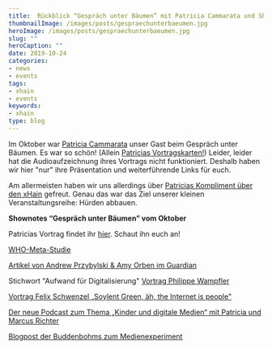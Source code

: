 ```yaml
---
title:  Rückblick “Gespräch unter Bäumen” mit Patricia Cammarata und Shownotes
thumbnailImage: /images/posts/gespraechunterbaeumen.jpg
heroImage: /images/posts/gespraechunterbaeumen.jpg
slug: ""
heroCaption: ""
date: 2019-10-24
categories:
- news
- events
tags:
- xhain
- events
keywords:
- xhain
type: blog
---
```


Im Oktober war [Patricia Cammarata](https://twitter.com/dasnurf) unser Gast beim Gespräch unter Bäumen. Es war so schön! (Allein [Patricias Vortragskarten!](https://twitter.com/malienamadrina/status/1181629004106911745)) 
Leider, leider hat die Audioaufzeichnung ihres Vortrags nicht funktioniert. Deshalb haben wir hier "nur" ihre Präsentation und weiterführende Links für euch.

Am allermeisten haben wir uns allerdings über [Patricias Kompliment über den xHain](https://twitter.com/dasnuf/status/1181837343059271681) gefreut. Genau das war das Ziel unserer kleinen Veranstaltungsreihe: Hürden abbauen. 

<!-- more -->

**Shownotes “Gespräch unter Bäumen” vom Oktober**

Patricias Vortrag findet ihr [hier](/files/Gespräch_unter_Bäumen.pdf). Schaut ihn euch an!

[WHO-Meta-Studie](https://apps.who.int/iris/handle/10665/311664)

[Artikel von Andrew Przybylski & Amy Orben im Guardian](https://www.theguardian.com/commentisfree/2019/jul/07/too-much-screen-time-hurts-kids-where-is-evidence)

Stichwort "Aufwand für Digitalisierung" [Vortrag Philippe Wampfler](https://www.youtube.com/watch?v=e2uBlqbPamw&feature=youtu.be&t=6m43s)

[Vortrag Felix Schwenzel „Soylent Green, äh, the Internet is people"](https://youtu.be/3x-RgfGNZT4)

[Der neue Podcast zum Thema „Kinder und digitale Medien“ mit Patricia und Marcus Richter](http://nur30min.de)

[Blogpost der Buddenbohms zum Medienexperiment](https://www.buddenbohm-und-soehne.de/2018/03/13/die-herzdame-experiment-die-zeit-danach/)


